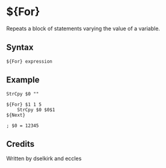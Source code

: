 # ${For}

Repeats a block of statements varying the value of a variable.

## Syntax

    ${For} expression

## Example

    StrCpy $0 ""

    ${For} $1 1 5
        StrCpy $0 $0$1
    ${Next}

    ; $0 = 12345

## Credits

Written by dselkirk and eccles
